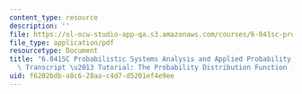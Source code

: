 ```yaml
---
content_type: resource
description: ''
file: https://ol-ocw-studio-app-qa.s3.amazonaws.com/courses/6-041sc-probabilistic-systems-analysis-and-applied-probability-fall-2013/f6202bdba8c628aac4d7d5201ef4e9ee_MIT6_041SCF13_The_PDF_of_X_300k.pdf
file_type: application/pdf
resourcetype: Document
title: "6.041SC Probabilistic Systems Analysis and Applied Probability, Fall 2013\
  \ Transcript \u2013 Tutorial: The Probability Distribution Function (PDF) of [X]"
uid: f6202bdb-a8c6-28aa-c4d7-d5201ef4e9ee
---
```

